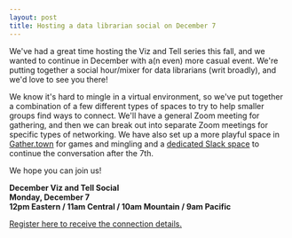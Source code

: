 ```yaml
---
layout: post
title: Hosting a data librarian social on December 7
---
```

We've had a great time hosting the Viz and Tell series this fall, and we wanted to continue in December with a(n even) more casual event. We're putting together a social hour/mixer for data librarians (writ broadly), and we'd love to see you there!

We know it's hard to mingle in a virtual environment, so we've put together a combination of a few different types of spaces to try to help smaller groups find ways to connect. We'll have a general Zoom meeting for gathering, and then we can break out into separate Zoom meetings for specific types of networking. We have also set up a more playful space in [Gather.town](https://gather.town/) for games and mingling and a [dedicated Slack space](https://join.slack.com/t/vizandtell/shared_invite/zt-jab1exfo-Hh2GnkkWWIK1rIM2sBNEXA) to continue the conversation after the 7th.

We hope you can join us!

**December Viz and Tell Social    
Monday, December 7    
12pm Eastern / 11am Central / 10am Mountain / 9am Pacific**

[Register here to receive the connection details.](https://forms.gle/nCueDpDi1suEwg1w8)
